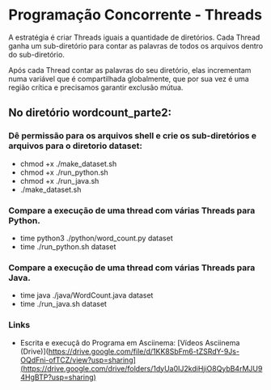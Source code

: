 # Programação Concorrente - Threads

A estratégia é criar Threads iguais a quantidade de diretórios. Cada Thread ganha um sub-diretório para contar as palavras de todos os arquivos dentro do sub-diretório.

Após cada Thread contar as palavras do seu diretório, elas incrementam numa variável que é compartilhada globalmente, que por sua vez é uma região crítica e precisamos garantir exclusão mútua.

## No diretório wordcount_parte2:

### Dê permissão para os arquivos shell e crie os sub-diretórios e arquivos para o diretorio dataset:
- chmod +x ./make_dataset.sh
- chmod +x ./run_python.sh
- chmod +x ./run_java.sh
- ./make_dataset.sh

### Compare a execução de uma thread com várias Threads para Python.
- time python3 ./python/word_count.py dataset
- time ./run_python.sh dataset

### Compare a execução de uma thread com várias Threads para Java.
- time java ./java/WordCount.java dataset
- time ./run_java.sh dataset

### Links
- Escrita e execuçã do Programa em Asciinema: [Vídeos Asciinema (Drive)](https://drive.google.com/file/d/1KK8SbFm6-tZSRdY-9Js-OQdFni-ofTCZ/view?usp=sharing](https://drive.google.com/drive/folders/1dyUa0IJ2kdiHjiO8QybB4rMJU94HgBTP?usp=sharing)
